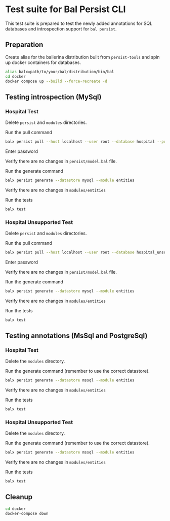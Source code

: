 # Test suite for Bal Persist CLI

This test suite is prepared to test the newly added annotations for SQL databases and introspection support for `bal persist`.

## Preparation
Create alias for the ballerina distribution built from `persist-tools` and spin up docker containers for databases.
```Bash
alias balx=path/to/your/bal/distribution/bin/bal
cd docker
docker compose up --build --force-recreate -d
```

## Testing introspection (MySql)

### Hospital Test

Delete `persist` and `modules` directories.

Run the pull command

```Bash
balx persist pull --host localhost --user root --database hospital --port 3300
```

Enter password

Verify there are no changes in `persist/model.bal` file.

Run the generate command

```Bash
balx persist generate --datastore mysql --module entities
```

Verify there are no changes in `modules/entities`

Run the tests

```Bash
balx test
```

### Hospital Unsupported Test

Delete `persist` and `modules` directories.

Run the pull command

```Bash
balx persist pull --host localhost --user root --database hospital_unsupported --port 3300
```

Enter password

Verify there are no changes in `persist/model.bal` file.

Run the generate command

```Bash
balx persist generate --datastore mysql --module entities
```

Verify there are no changes in `modules/entities`

Run the tests

```Bash
balx test
```

## Testing annotations (MsSql and PostgreSql)

### Hospital Test

Delete the `modules` directory.

Run the generate command (remember to use the correct datastore).

```Bash
balx persist generate --datastore mssql --module entities
```

Verify there are no changes in `modules/entities`

Run the tests

```Bash
balx test
```

### Hospital Unsupported Test

Delete the `modules` directory.

Run the generate command (remember to use the correct datastore).

```Bash
balx persist generate --datastore mssql --module entities
```

Verify there are no changes in `modules/entities`

Run the tests

```Bash
balx test
```

## Cleanup

```Bash
cd docker
docker-compose down
```
